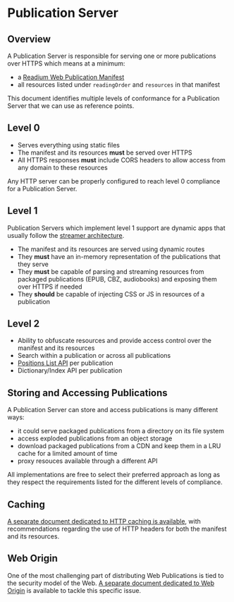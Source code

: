 # Publication Server

## Overview

A Publication Server is responsible for serving one or more publications over HTTPS which means at a minimum:

- a [Readium Web Publication Manifest](https://readium.org/webpub-manifest)
- all resources listed under `readingOrder` and `resources` in that manifest

This document identifies multiple levels of conformance for a Publication Server that we can use as reference points.

## Level 0

- Serves everything using static files
- The manifest and its resources <strong class="rfc">must</strong> be served over HTTPS
- All HTTPS responses <strong class="rfc">must</strong> include CORS headers to allow access from any domain to these resources

Any HTTP server can be properly configured to reach level 0 compliance for a Publication Server.

## Level 1

Publication Servers which implement level 1 support are dynamic apps that usually follow the [streamer architecture](../streamer).

- The manifest and its resources are served using dynamic routes
- They <strong class="rfc">must</strong> have an in-memory representation of the publications that they serve
- They <strong class="rfc">must</strong> be capable of parsing and streaming resources from packaged publications (EPUB, CBZ, audiobooks) and exposing them over HTTPS if needed
- They <strong class="rfc">should</strong> be capable of injecting CSS or JS in resources of a publication

## Level 2

- Ability to obfuscate resources and provide access control over the manifest and its resources
- Search within a publication or across all publications
- [Positions List API](../positions) per publication
- Dictionary/Index API per publication

## Storing and Accessing Publications

A Publication Server can store and access publications is many different ways:

- it could serve packaged publications from a directory on its file system
- access exploded publications from an object storage
- download packaged publications from a CDN and keep them in a LRU cache for a limited amount of time
- proxy resouces available through a different API

All implementations are free to select their preferred approach as long as they respect the requirements listed for the different levels of compliance.

## Caching

[A separate document dedicated to HTTP caching is available](caching.md), with recommendations regarding the use of HTTP headers for both the manifest and its resources.

## Web Origin

One of the most challenging part of distributing Web Publications is tied to the security model of the Web. [A separate document dedicated to Web Origin](origin.md) is available to tackle this specific issue.
